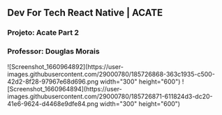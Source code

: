 ## Dev For Tech React Native | ACATE
### Projeto: Acate Part 2
### Professor: Douglas Morais

<div>
![Screenshot_1660964892](https://user-images.githubusercontent.com/29000780/185726868-363c1935-c500-42d2-8f28-97967e68d696.png width="300" height="600")
![Screenshot_1660964894](https://user-images.githubusercontent.com/29000780/185726871-611824d3-dc20-41e6-9624-d4468e9dfe84.png width="300" height="600")
</div>
